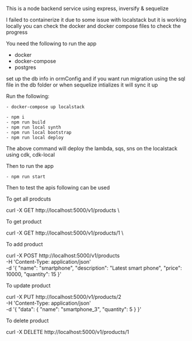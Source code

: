 This is a node backend service using express, inversify & sequelize

I failed to containerize it due to some issue with localstack but it is working locally you can check the docker and docker compose files to check the progress

You need the following to run the app

  - docker
  - docker-compose
  - postgres

set up the db info in ormConfig and if you want run migration using the sql file in the db folder or when sequelize intializes it will sync it up

Run the following:

    - docker-compose up localstack

    - npm i
    - npm run build
    - npm run local synth
    - npm run local bootstrap
    - npm run local deploy

The above command will deploy the lambda, sqs, sns on the localstack using cdk, cdk-local

Then to run the app 

    - npm run start

Then to test the apis following can be used 

To get all prodcuts 

curl -X GET http://localhost:5000/v1/products \

To get product

curl -X GET http://localhost:5000/v1/products/1 \

To add product

curl -X POST http://localhost:5000/v1/products \
   -H 'Content-Type: application/json' \
   -d '{ "name": "smartphone", "description": "Latest smart phone", "price": 10000, "quantity": 15 }'

To update product

curl -X PUT http://localhost:5000/v1/products/2 \
   -H 'Content-Type: application/json' \
   -d '{ "data": { "name": "smartphone_3", "quantity": 5 } }'


To delete product

curl -X DELETE http://localhost:5000/v1/products/1